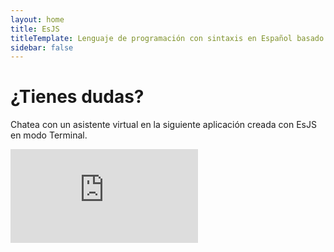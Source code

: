 ```yaml
---
layout: home
title: EsJS
titleTemplate: Lenguaje de programación con sintaxis en Español basado en JavaScript
sidebar: false
---
```


<script setup>
import Home from '@theme/components/Home.vue';
import SectionCodeExample from '@theme/components/SectionCodeExample.vue';
</script>

<Home class="relative" />

<div class="max-w-7xl mx-auto px-3">

<div class="w-full h-20"></div>

<SectionCodeExample title="JavaScript con sintaxis en Español" description="Escribe código en Español y ejecútalo en JavaScript." hide-console="false" hide-preview="true">

<!--@include: ./public/codigos/fibonacci.md -->

</SectionCodeExample>

<div class="w-full h-20"></div>

<SectionCodeExample title="Modo Terminal" description="Ejecuta código en una interfaz sencilla." hide-console="true" hide-preview="false">

<!--@include: ./public/codigos/terminal.md -->

</SectionCodeExample>

<div class="w-full h-20"></div>

<SectionCodeExample title="Aprovecha la potencia de JavaScript" description="EsJS está basado en JavaScript, por lo que puedes utilizar todas las librerías y frameworks que ya conoces." hide-console="true" hide-preview="false" play-height="30rem">

<!--@include: ./public/codigos/calculadora.md -->

</SectionCodeExample>

<div class="w-full h-20"></div>

<h1 class="my-3 text-4xl font-bold text-center">¿Tienes dudas?</h1>

<p class="text-center">Chatea con un asistente virtual en la siguiente aplicación creada con EsJS en modo Terminal.</p>

<ClientOnly>
    <iframe
        src="https://esjs-mendable-app.vercel.app/"
        frameborder="0"
        title="Asistente virtual EsJS"
        class="w-full h-[80vh] border-0 rounded-[8px] bg-transparent"
    />
</ClientOnly>

<div class="w-full h-20"></div>

<h1 class="my-3 text-4xl font-bold text-center">Pruébalo ahora en EsJS Editor</h1>

<div class="flex flex-row justify-center">
<a href="https://editor.esjs.dev" target="_blank" class="action primary">Abrir EsJS Editor</a>
</div>

</div>
